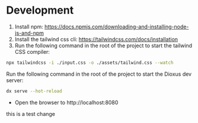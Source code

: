 # Development

1. Install npm: https://docs.npmjs.com/downloading-and-installing-node-js-and-npm
2. Install the tailwind css cli: https://tailwindcss.com/docs/installation
3. Run the following command in the root of the project to start the tailwind CSS compiler:

```bash
npx tailwindcss -i ./input.css -o ./assets/tailwind.css --watch
```

Run the following command in the root of the project to start the Dioxus dev server:

```bash
dx serve --hot-reload
```

- Open the browser to http://localhost:8080

this is a test change
